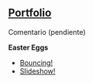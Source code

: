 ## [Portfolio](https://zherar7ordoya.github.io/)

Comentario (pendiente)

**Easter Eggs**

 - [Bouncing!](https://zherar7ordoya.github.io/bouncing/)
 - [Slideshow!](https://zherar7ordoya.github.io/slideshow/)
